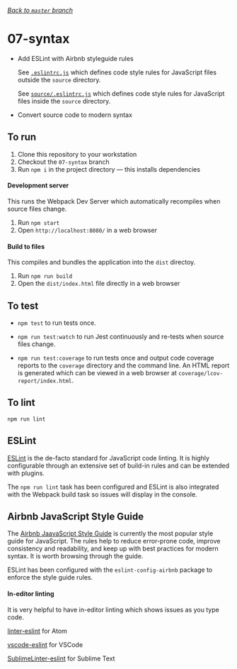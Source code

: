_[Back to `master` branch](https://github.com/DunedinJS/migrating-to-modern-js)_

# 07-syntax

* Add ESLint with Airbnb styleguide rules

  See [`.eslintrc.js`](./.eslintrc.js) which defines code style rules for
  JavaScript files outside the `source` directory.

  See [`source/.eslintrc.js`](./source/.eslintrc.js) which defines code style
  rules for JavaScript files inside the `source` directory.

* Convert source code to modern syntax

## To run

1. Clone this repository to your workstation
1. Checkout the `07-syntax` branch
1. Run `npm i` in the project directory &mdash; this installs dependencies

#### Development server

This runs the Webpack Dev Server which automatically recompiles when source files change.

1. Run `npm start`
1. Open `http://localhost:8080/` in a web browser

#### Build to files

This compiles and bundles the application into the `dist` directoy.

1. Run `npm run build`
1. Open the `dist/index.html` file directly in a web browser

## To test

* `npm test` to run tests once.

* `npm run test:watch` to run Jest continuously and re-tests when source files change.

* `npm run test:coverage` to run tests once and output code coverage reports to the `coverage` directory and the command line.
An HTML report is generated which can be viewed in a web browser at
`coverage/lcov-report/index.html`.

## To lint

`npm run lint`

## ESLint

[ESLint](http://eslint.org/) is the de-facto standard for JavaScript code linting.
It is highly configurable through an extensive set of build-in rules and can be
extended with plugins.

The `npm run lint` task has been configured and ESLint is also integrated with
the Webpack build task so issues will display in the console.

## Airbnb JavaScript Style Guide

The [Airbnb JaavaScript Style Guide](https://github.com/airbnb/javascript) is
currently the most popular style guide for JavaScript.
The rules help to reduce error-prone code, improve consistency and readability,
and keep up with best practices for modern syntax.
It is worth browsing through the guide.

ESLint has been configured with the `eslint-config-airbnb` package to enforce
the style guide rules.

#### In-editor linting

It is very helpful to have in-editor linting which shows issues as you type code.

[linter-eslint](https://atom.io/packages/linter-eslint) for Atom

[vscode-eslint](https://github.com/Microsoft/vscode-eslint) for VSCode

[SublimeLinter-eslint](https://github.com/roadhump/SublimeLinter-eslint) for Sublime Text
